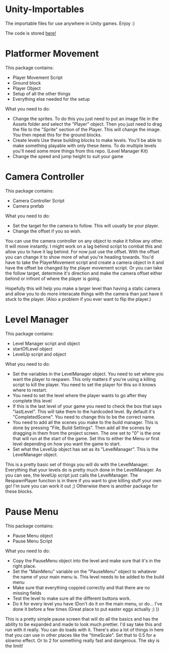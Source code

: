 # Unity-Importables
The importable files for use anywhere in Unity games. Enjoy :)

The code is stored [here!](https://github.com/crabcrabcam/Unity-Importables-Project)


# Platformer Movement
This package contains:
- Player Movement Script
- Ground block
- Player Object
- Setup of all the other things
- Everything else needed for the setup

What you need to do:
- Change the sprites.
  To do this you just need to put an image file in the Assets folder and select the "Player" object. Then you just need to drag the file to the "Sprite" section of the Player.
  This will change the image. You then repeat this for the ground blocks. 
- Create levels
  Use these building blocks to make levels. You'll be able to make something playable with only these items. To do multiple levels you'll need some more things from this repo. (Level Manager Kit)
- Change the speed and jump height to suit your game
  
  
# Camera Controller
This package contains:
- Camera Controller Script
- Camera prefab

What you need to do:
- Set the target for the camera to follow. This will usually be your player.
- Change the offset if you so wish.

You can use the camera controller on any object to make it follow any other. It will move instantly. I might work on a lag behind script to combat this and allow you to have it lag behind. For now just use the offset. With the offset you can change it to show more of what you're heading towards. You'd have to take the PlayerMovement script and create a camera object in it and have the offset be changed by the player movement script. Or you can take the follow target, determine it's direction and make the camera offset either behind or infront of where the player is going. 

Hopefully this will help you make a larger level than having a static camera and allow you to do more interacate things with the camera than just have it stuck to the player. (Also a problem if you ever want to flip the player.)


# Level Manager
This package contains:
- Level Manager script and object
- startOfLevel object
- LevelUp script and object

What you need to do:
- Set the variables in the LevelManager object. You need to set where you want the player to respawn. This only matters if you're using a killing script to kill the player. You need to set the player for this so it knows where to restart.
- You need to set the level where the player wants to go after they complete this level
- If this is the last level of your game you need to check the box that says "lastLevel". This will take them to the hardcoded level. By default it's "CompletedScene". You need to change this to be the correct name.
- You need to add all the scenes you make to the build manager. This is done by pressing "File, Build Settings". Then add all the scenes by dragging in them from the project screen. The one set to "0" is the one that will run at the start of the game. Set this to either the Menu or first level depending on how you want the game to start. 
- Set what the LevelUp object has set as its "LevelManager". This is the LevelManager object. 

This is a pretty basic set of things you will do with the LevelManager. Everything that your levels do is pretty much done in the LevelManager. As you can see, the levelUp script just calls the LevelManager. The RespawnPlayer function is in there if you want to give killing stuff your own go! I'm sure you can work it out ;) Otherwise there is another package for these blocks. 


# Pause Menu
This package contains:
- Pause Menu object
- Pause Menu Script

What you need to do:
- Copy the PauseMenu object into the level and make sure that it's in the right place.
- Set the "MainMenu" variable on the "PauseMenu" object to whatever the name of your main menu is. This level needs to be added to the build menu
- Make sure that everything coppied correctly and that there are no missing fields
- Test the level to make sure all the different buttons work. 
- Do it for every level you have (Don't do it on the main menu, or do... I've done it before a few times (Great place to put easter eggs actually ;) ))

This is a pretty simple pause screen that will do all the basics and has the ability to be expanded and made to look much prettier. I'd say take this and run with it really. You can do loads with it. There's also a lot of things in here that you can use in other places like the "timeScale". Set that to 0.5 for a slowmo effect. Or to 2 for something really fast and dangerous. The sky is the limit!
